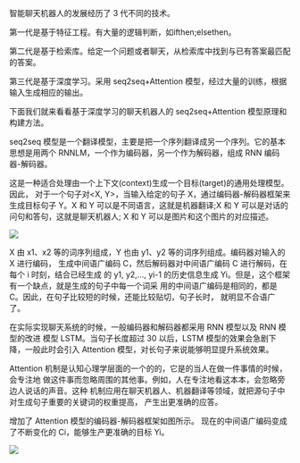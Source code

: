 智能聊天机器人的发展经历了 3 代不同的技术。 

第一代是基于特征工程。有大量的逻辑判断，如ifthen;elsethen。 

第二代是基于检索库。给定一个问题或者聊天，从检索库中找到与已有答案最匹配的答案。 

第三代是基于深度学习。采用 seq2seq+Attention 模型，经过大量的训练，根据输入生成相应的输出。

下面我们就来看看基于深度学习的聊天机器人的 seq2seq+Attention 模型原理和构建方法。

seq2seq 模型是一个翻译模型，主要是把一个序列翻译成另一个序列。它的基本思想是用两个 RNNLM，一个作为编码器，另一个作为解码器，组成 RNN 编码器-解码器。

这是一种适合处理由一个上下文(context)生成一个目标(target)的通用处理模型。因此， 对于一个句子对<X, Y>，当输入给定的句子 X，通过编码器-解码器框架来生成目标句子 Y。X 和 Y 可以是不同语言，这就是机器翻译;X 和 Y 可以是对话的问句和答句，这就是聊天机器人; X 和 Y 可以是图片和这个图片的对应描述。

![](https://ws4.sinaimg.cn/large/006tKfTcly1g0z96derqnj313c0b8t9p.jpg)



X 由 x1、x2 等的词序列组成，Y 也由 y1、y2 等的词序列组成。编码器对输入的 X 进行编码， 生成中间语广编码 C，然后解码器对中间语广编码 C 进行解码，在每个 i 时刻，结合已经生成 的 y1, y2,..., yi-1 的历史信息生成 Yi。但是，这个框架有一个缺点，就是生成的句子中每一个词采 用的中间语广编码是相同的，都是 C。因此，在句子比较短的时候，还能比较贴切，句子长时， 就明显不合语广了。 

在实际实现聊天系统的时候，一般编码器和解码器都采用 RNN 模型以及 RNN 模型的改进 模型 LSTM。当句子长度超过 30 以后，LSTM 模型的效果会急剧下降，一般此时会引入 Attention 模型，对长句子来说能够明显提升系统效果。 

Attention 机制是认知心理学层面的一个的的，它是的当人在做一件事情的时候，会专注地 做这件事而忽略周围的其他事。例如，人在专注地看这本本，会忽略旁边人说话的声音。这种 机制应用在聊天机器人、机器翻译等领域，就把源句子中对生成句子重要的关键词的权重提高， 产生出更准确的应答。 

增加了 Attention 模型的编码器-解码器框架如图所示。
现在的中间语广编码变成了不断变化的 Ci，能够生产更准确的目标 Yi。

![](https://ws2.sinaimg.cn/large/006tKfTcly1g0z95e7awdj311a0gut9y.jpg)